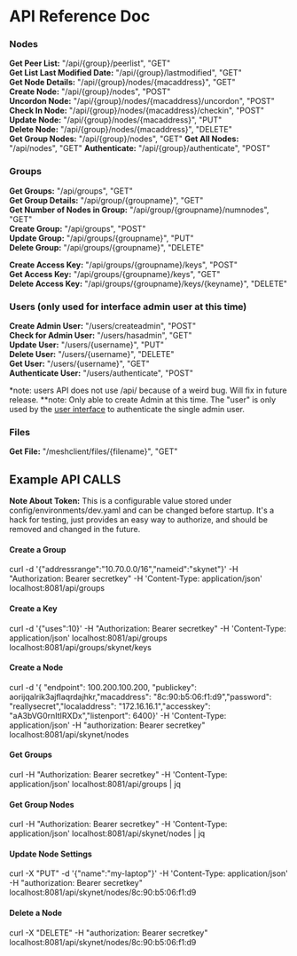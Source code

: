 # API Reference Doc

###  Nodes
**Get Peer List:** "/api/{group}/peerlist", "GET"  
**Get List Last Modified Date:** "/api/{group}/lastmodified", "GET"  
**Get Node Details:** "/api/{group}/nodes/{macaddress}", "GET"  
**Create Node:** "/api/{group}/nodes", "POST"  
**Uncordon Node:** "/api/{group}/nodes/{macaddress}/uncordon", "POST"  
**Check In Node:** "/api/{group}/nodes/{macaddress}/checkin", "POST"  
**Update Node:** "/api/{group}/nodes/{macaddress}", "PUT"  
**Delete Node:** "/api/{group}/nodes/{macaddress}", "DELETE"  
**Get Group Nodes:** "/api/{group}/nodes", "GET" 
**Get All Nodes:** "/api/nodes", "GET"
**Authenticate:** "/api/{group}/authenticate", "POST"

 
### Groups
**Get Groups:** "/api/groups", "GET"  
**Get Group Details:** "/api/group/{groupname}", "GET"  
**Get Number of Nodes in Group:** "/api/group/{groupname}/numnodes", "GET"  
**Create Group:** "/api/groups", "POST"  
**Update Group:** "/api/groups/{groupname}", "PUT"  
**Delete Group:** "/api/groups/{groupname}", "DELETE"  

**Create Access Key:** "/api/groups/{groupname}/keys", "POST"  
**Get Access Key:** "/api/groups/{groupname}/keys", "GET"  
**Delete Access Key:** "/api/groups/{groupname}/keys/{keyname}", "DELETE" 

### Users (only used for interface admin user at this time)
**Create Admin User:** "/users/createadmin", "POST"  
**Check for  Admin User:** "/users/hasadmin", "GET"  
**Update User:** "/users/{username}", "PUT"  
**Delete User:** "/users/{username}", "DELETE"  
**Get User:** "/users/{username}", "GET"  
**Authenticate User:** "/users/authenticate", "POST"  

*note: users API does not use /api/ because of  a weird bug. Will fix in  future release.
**note: Only able to create Admin at this time. The "user" is only used by the [user interface](https://github.com/falconcat-inc/WireCat-UI) to authenticate the  single  admin user.

### Files
**Get File:** "/meshclient/files/{filename}", "GET"  

## Example API CALLS

**Note About Token:** This is a configurable value stored under  config/environments/dev.yaml and can be changed before  startup. It's a hack for testing, just provides an easy way to authorize, and should be removed and changed in the future.

#### Create a Group
curl -d '{"addressrange":"10.70.0.0/16","nameid":"skynet"}' -H "Authorization: Bearer secretkey" -H 'Content-Type: application/json' localhost:8081/api/groups

#### Create a Key
curl -d '{"uses":10}' -H "Authorization: Bearer secretkey" -H 'Content-Type: application/json' localhost:8081/api/groups localhost:8081/api/groups/skynet/keys

#### Create a Node
curl  -d  '{ "endpoint": 100.200.100.200, "publickey": aorijqalrik3ajflaqrdajhkr,"macaddress": "8c:90:b5:06:f1:d9","password": "reallysecret","localaddress": "172.16.16.1","accesskey": "aA3bVG0rnItIRXDx","listenport": 6400}' -H 'Content-Type: application/json' -H "authorization: Bearer secretkey" localhost:8081/api/skynet/nodes

#### Get Groups
curl -H "Authorization: Bearer secretkey" -H 'Content-Type: application/json' localhost:8081/api/groups | jq

#### Get Group Nodes
curl -H "Authorization: Bearer secretkey" -H 'Content-Type: application/json' localhost:8081/api/skynet/nodes | jq

#### Update Node Settings
curl -X "PUT" -d '{"name":"my-laptop"}' -H 'Content-Type: application/json' -H "authorization: Bearer secretkey" localhost:8081/api/skynet/nodes/8c:90:b5:06:f1:d9

#### Delete a Node
curl -X "DELETE" -H "authorization: Bearer secretkey" localhost:8081/api/skynet/nodes/8c:90:b5:06:f1:d9


